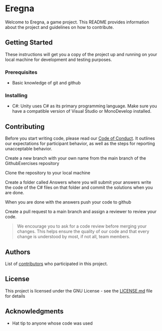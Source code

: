 # Eregna

Welcome to Eregna, a game project. This README provides information about the project and guidelines on how to contribute.

## Getting Started

These instructions will get you a copy of the project up and running on your local machine for development and testing purposes.

### Prerequisites

- Basic knowledge of git and github

### Installing

- C#: Unity uses C# as its primary programming language. Make sure you have a compatible version of Visual Studio or MonoDevelop installed.


## Contributing

Before you start writing code, please read our [Code of Conduct](CODE_OF_CONDUCT.md). It outlines our expectations for participant behavior, as well as the steps for reporting unacceptable behavior.

Create a new branch with your own name from the main branch of the GithubExercises repository

Clone the repository to your local machine 

Create a folder called Answers where you will submit your answers write the code of the C# files on that folder and commit the solutions when you are done.

When you are done with the answers push your code to github 

Create a pull request to a main branch and assign a reviewer to review your code.

> We encourage you to ask for a code review before merging your changes. This helps ensure the quality of our code and that every change is understood by most, if not all, team members.


## Authors

List of [contributors](https://github.com/AwrambaGame/contributors) who participated in this project.

## License

This project is licensed under the GNU License - see the [LICENSE.md](LICENSE.md) file for details

## Acknowledgments

* Hat tip to anyone whose code was used